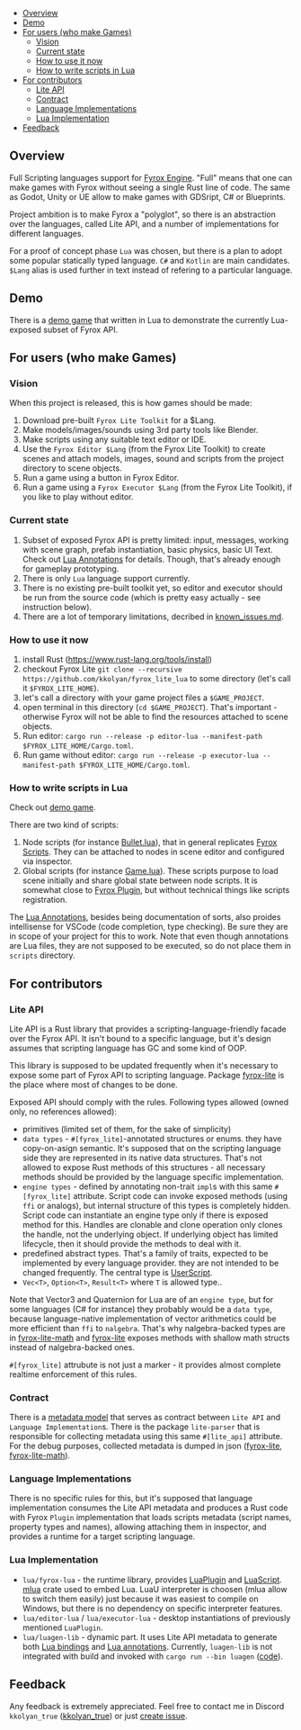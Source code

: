 - [Overview](#overview)
- [Demo](#demo)
- [For users (who make Games)](#for-users-who-make-games)
	- [Vision](#vision)
	- [Current state](#current-state)
	- [How to use it now](#how-to-use-it-now)
	- [How to write scripts in Lua](#how-to-write-scripts-in-lua)
- [For contributors](#for-contributors)
	- [Lite API](#lite-api)
	- [Contract](#contract)
	- [Language Implementations](#language-implementations)
	- [Lua Implementation](#lua-implementation)
- [Feedback](#feedback)

## Overview
Full Scripting languages support for [Fyrox Engine](https://github.com/FyroxEngine/Fyrox). "Full" means that one can make games with Fyrox without seeing a single Rust line of code. The same as Godot, Unity or UE allow to make games with GDSript, C# or Blueprints.

Project ambition is to make Fyrox a "polyglot", so there is an abstraction over the languages, called Lite API, and a number of implementations for different languages. 

For a proof of concept phase `Lua` was chosen, but there is a plan to adopt some popular statically typed language. `C#` and `Kotlin` are main candidates. `$Lang` alias is used further in text instead of refering to a particular language.

## Demo
There is a [demo game](lua/examples/guards) that written in Lua to demonstrate the currently Lua-exposed subset of Fyrox API.

## For users (who make Games)

### Vision
When this project is released, this is how games should be made:
1. Download pre-built `Fyrox Lite Toolkit` for a $Lang.
2. Make models/images/sounds using 3rd party tools like Blender.
3. Make scripts using any suitable text editor or IDE.
4. Use the `Fyrox Editor $Lang` (from the Fyrox Lite Toolkit) to create scenes and attach models, images, sound and scripts from the project directory to scene objects.
5. Run a game using a button in Fyrox Editor.
6. Run a game using a `Fyrox Executor $Lang` (from the Fyrox Lite Toolkit), if you like to play without editor.

### Current state
1. Subset of exposed Fyrox API is pretty limited: input, messages, working with scene graph, prefab instantiation, basic physics, basic UI Text. Check out [Lua Annotations](lua/annotations) for details. Though, that's already enough for gameplay prototyping.
2. There is only `Lua` language support currently.
3. There is no existing pre-built toolkit yet, so editor and executor should be run from the source code (which is pretty easy actually - see instruction below).
4. There are a lot of temporary limitations, decribed in [known_issues.md](known_issues.md).
 
### How to use it now
1. install Rust (https://www.rust-lang.org/tools/install)
2. checkout Fyrox Lite `git clone --recursive https://github.com/kkolyan/fyrox_lite_lua` to some directory (let's call it `$FYROX_LITE_HOME`).
3. let's call a directory with your game project files a `$GAME_PROJECT`.
4. open terminal in this directory (`cd $GAME_PROJECT`). That's important - otherwise Fyrox will not be able to find the resources attached to scene objects.
5. Run editor: `cargo run --release -p editor-lua --manifest-path $FYROX_LITE_HOME/Cargo.toml`.
6. Run game without editor: `cargo run --release -p executor-lua --manifest-path $FYROX_LITE_HOME/Cargo.toml`.

### How to write scripts in Lua
Check out [demo game](lua/examples/guards).

There are two kind of scripts:
1. Node scripts (for instance [Bullet.lua](lua/examples/guards/scripts/Bullet.lua)), that in general replicates [Fyrox Scripts](https://fyrox-book.github.io/scripting/script.html). They can be attached to nodes in scene editor and configured via inspector.
2. Global scripts (for instance [Game.lua](lua/examples/guards/scripts/Game.lua)). These scripts purpose to load scene initially and share global state between node scripts. It is somewhat close to [Fyrox Plugin](https://fyrox-book.github.io/scripting/plugin.html), but without technical things like scripts registration.

The [Lua Annotations](lua/annotations), besides being documentation of sorts, also proides intellisense for VSCode (code completion, type checking). Be sure they are in scope of your project for this to work. Note that even though annotations are Lua files, they are not supposed to be executed, so do not place them in `scripts` directory.

## For contributors

### Lite API
Lite API is a Rust library that provides a scripting-language-friendly facade over the Fyrox API. It isn't bound to a specific language, but it's design assumes that scripting language has GC and some kind of OOP.

This library is supposed to be updated frequently when it's necessary to expose some part of Fyrox API to scripting language. Package [fyrox-lite](fyrox-lite) is the place where most of changes to be done. 

Exposed API should comply with the rules. Following types allowed (owned only, no references allowed):
* primitives (limited set of them, for the sake of simplicity)
* `data types` - `#[fyrox_lite]`-annotated structures or enums. they have copy-on-asign semantic. It's supposed that on the scripting language side they are represented in its native data structures. That's not allowed to expose Rust methods of this structures - all necessary methods should be provided by the language specific implementation.
* `engine types` - defined by annotating non-trait `impl`s with this same `#[fyrox_lite]` attribute. Script code can invoke exposed methods (using `ffi` or analogs), but internal structure of this types is completely hidden. Script code can instantiate an engine type only if there is exposed method for this. Handles are clonable and clone operation only clones the handle, not the underlying object. If underlying object has limited lifecycle, then it should provide the methods to deal with it.
* predefined abstract types. That's a family of traits, expected to be implemented by every language provider. they are not intended to be changed frequently. The central type is [UserScript](fyrox-lite/src/spi.rs).
* `Vec<T>`, `Option<T>`, `Result<T>` where `T` is allowed type..

Note that Vector3 and Quaternion for Lua are of an `engine type`, but for some languages (C# for instance) they probably would be a `data type`, because language-native implementation of vector arithmetics could be more efficient than `ffi` to `nalgebra`. That's why nalgebra-backed types are in [fyrox-lite-math](fyrox-lite-math) and [fyrox-lite](fyrox-lite) exposes methods with shallow math structs instead of nalgebra-backed ones.

`#[fyrox_lite]` attrubute is not just a marker - it provides almost complete realtime enforcement of this rules.

### Contract
There is a [metadata model](lite-model/src/lib.rs) that serves as contract between `Lite API` and `Language Implementation`s. There is the package `lite-parser` that is responsible for collecting metadata using this same `#[lite_api]` attribute. For the debug purposes, collected metadata is dumped in json ([fyrox-lite](fyrox-lite/src/domain.json), [fyrox-lite-math](fyrox-lite-math/src/domain.json)).

### Language Implementations
There is no specific rules for this, but it's supposed that language implementation consumes the Lite API metadata and produces a Rust code with Fyrox `Plugin` implementation that loads scripts metadata (script names, property types and names), allowing attaching them in inspector, and provides a runtime for a target scripting language.

### Lua Implementation
* `lua/fyrox-lua` - the runtime library, provides [LuaPlugin](lua/fyrox-lua/src/fyrox_plugin.rs) and [LuaScript](lua/fyrox-lua/src/fyrox_script.rs). [mlua](https://github.com/mlua-rs/mlua) crate used to embed Lua. LuaU interpreter is choosen (mlua allow to switch them easily) just because it was easiest to compile on Windows, but there is no dependency on specific interpreter features.
* `lua/editor-lua` / `lua/executor-lua` - desktop instantiations of previously mentioned `LuaPlugin`.
* `lua/luagen-lib` - dynamic part. It uses Lite API metadata to generate both [Lua bindings](lua/fyrox-lua/src/generated) and [Lua annotations](lua/annotations). Currently, `luagen-lib` is not integrated with build and invoked with `cargo run --bin luagen` ([code](tools/src/bin/luagen.rs)).

## Feedback
Any feedback is extremely appreciated.
Feel free to contact me in Discord `kkolyan_true` ([kkolyan_true](https://discord.com/users/333644000302989314)) or just [create issue](https://github.com/kkolyan/fyrox_lite_lua/issues/new).
